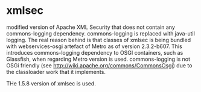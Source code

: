 # xmlsec
modified version of Apache XML Security that does not contain any commons-logging dependency. commons-logging is replaced with java-util logging. The real reason behind is that classes of xmlsec is being bundled with webservices-osgi artefact of Metro as of version 2.3.2-b607. This introduces commons-logging dependency to OSGI containers, such as Glassfish, when regarding Metro version is used. commons-logging is not OSGi friendly (see http://wiki.apache.org/commons/CommonsOsgi) due to the classloader work that it implements.

THe 1.5.8 version of xmlsec is used.
